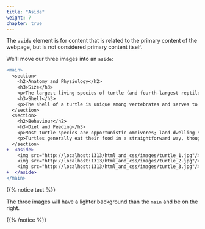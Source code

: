 ```yaml
---
title: "Aside"
weight: 7
chapter: true
---
```


The `aside` element is for content that is related to the primary content of the webpage, but is not considered primary content itself.

We'll move our three images into an `aside`:

```diff
<main>
  <section>
    <h2>Anatomy and Physiology</h2>
    <h3>Size</h3>
    <p>The largest living species of turtle (and fourth-largest reptile) is the leatherback turtle which can reach over 2.7 m (8 ft 10 in) in length and weigh over 500 kg (1,100 lb).</p>
    <h3>Shell</h3>
    <p>The shell of a turtle is unique among vertebrates and serves to protect the animal and provide shelter from the elements.</p>
  </section>
  <section>
    <h2>Behaviour</h2>
    <h3>Diet and Feeding</h3>
    <p>Most turtle species are opportunistic omnivores; land-dwelling species are more herbivorous and aquatic ones more carnivorous.</p>
    <p>Turtles generally eat their food in a straightforward way, though some species have special feeding techniques.</p>
  </section>
+  <aside>
    <img src="http://localhost:1313/html_and_css/images/turtle_1.jpg"/>
    <img src="http://localhost:1313/html_and_css/images/turtle_2.jpg"/>
    <img src="http://localhost:1313/html_and_css/images/turtle_3.jpg"/>
+  </aside>
</main>
```

{{% notice test %}}

The three images will have a lighter background than the `main` and be on the right.

{{% /notice %}}


